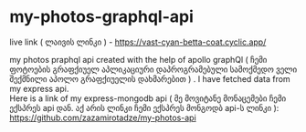 # my-photos-graphql-api

live link ( ლაივის ლინკი ) - https://vast-cyan-betta-coat.cyclic.app/

my photos praphql api created  with the help of apollo graphQl 
( ჩემი ფოტოების გრაფქიუელ აპლიკაციური დაპროგრამებული სამოქმედო ველი შექმნილი   აპოლო გრაფქიუელის დახმარებით ) .  I have fetched data from my express api.  
Here is a link of my express-mongodb api ( მე მოვიტანე მონაცემები ჩემი ექსპრეს api დან. აქ არის ლინკი ჩემი ექსპრეს მონგოდბ api-ს ლინკი ):
https://github.com/zazamirotadze/my-photos-api
